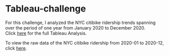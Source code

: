 # Tableau-challenge

For this challenge, I analyzed the NYC citibike ridership trends spanning over the period of one year from January 2020 to December 2020. <br>Click [here](https://public.tableau.com/profile/yeonjae.r#!/vizhome/Citibike_Analysis_16121799030900/Story1) for the full Tableau Analysis. 

To view the raw data of the NYC citibike ridership from 2020-01 to 2020-12, click [here](https://s3.amazonaws.com/tripdata/index.html). 
